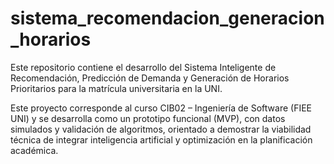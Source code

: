 # sistema_recomendacion_generacion_horarios
Este repositorio contiene el desarrollo del Sistema Inteligente de Recomendación, Predicción de Demanda y Generación de Horarios Prioritarios para la matrícula universitaria en la UNI.

Este proyecto corresponde al curso CIB02 – Ingeniería de Software (FIEE UNI) y se desarrolla como un prototipo funcional (MVP), con datos simulados y validación de algoritmos, orientado a demostrar la viabilidad técnica de integrar inteligencia artificial y optimización en la planificación académica.
